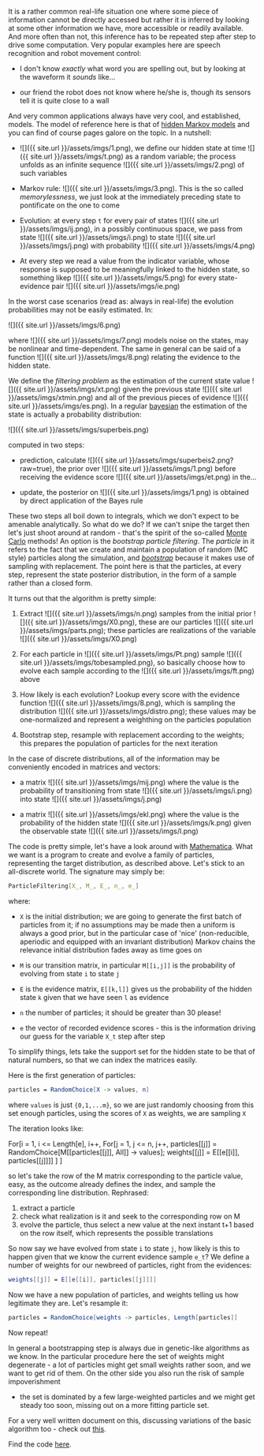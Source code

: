 It is a rather common real-life situation one where some piece of information cannot be directly accessed but rather it is inferred by looking at some other information we have, more accessible or
 readily available. And more often than not, this inference has to be repeated step after step to drive some computation. Very popular examples here are speech recognition and robot movement control:

* I don't know *exactly* what word you are spelling out, but by looking at the waveform it *sounds* like...

* our friend the robot does not know where he/she is, though its sensors tell it is quite close to a wall

 And very common applications always have very cool, and established, models. The model of reference here is that of [hidden Markov models](https://en.wikipedia.org/wiki/Hidden_Markov_model) and you
 can find of course pages galore on the topic. In a nutshell:

* ![]({{ site.url }}/assets/imgs/1.png), we define our hidden state at time ![]({{ site.url }}/assets/imgs/t.png) as a random variable; the process unfolds as an infinite sequence ![]({{ site.url }}/assets/imgs/2.png) of such variables 
 
* Markov rule: ![]({{ site.url }}/assets/imgs/3.png). This is the so called *memorylessness*, we just look at the immediately preceding state to pontificate on the one to come

* Evolution: at every step `t` for every pair of states ![]({{ site.url }}/assets/imgs/ij.png), in a possibly continuous space, we pass from state ![]({{ site.url }}/assets/imgs/i.png) to state ![]({{ site.url }}/assets/imgs/j.png) with probability ![]({{ site.url }}/assets/imgs/4.png)

* At every step we read a value from the indicator variable, whose response is supposed to be meaningfully linked to the hidden state, so something likep ![]({{ site.url }}/assets/imgs/5.png) for every state-evidence pair ![]({{ site.url }}/assets/imgs/ie.png) 

In the worst case scenarios (read as: always in real-life) the evolution probabilities may not be easily estimated. In:

![]({{ site.url }}/assets/imgs/6.png)

where ![]({{ site.url }}/assets/imgs/7.png) models noise on the states, may be nonlinear and time-dependent. The same in general can be said of a function ![]({{ site.url }}/assets/imgs/8.png) relating the evidence to the hidden state.

We define the *filtering problem* as the estimation of the current state value ![]({{ site.url }}/assets/imgs/xt.png) given the previous state ![]({{ site.url }}/assets/imgs/xtmin.png) and all of the previous pieces of evidence ![]({{ site.url }}/assets/imgs/es.png). In a regular
[bayesian](https://en.wikipedia.org/wiki/Bayes_theorem) the estimation of the state is actually a probability distribution:

![]({{ site.url }}/assets/imgs/superbeis.png)

computed in two steps:

* prediction, calculate ![]({{ site.url }}/assets/imgs/superbeis2.png?raw=true), the prior over ![]({{ site.url }}/assets/imgs/1.png) before receiving the evidence score ![]({{ site.url }}/assets/imgs/et.png) in the...

* update, the posterior on ![]({{ site.url }}/assets/imgs/1.png) is obtained by direct application of the Bayes rule

These two steps all boil down to integrals, which we don't expect to be amenable analytically. So what do we do? If we can't snipe the target then let's just shoot around at random - that's the
spirit of the so-called [Monte Carlo](https://en.wikipedia.org/wiki/Monte_Carlo_method) methods! An option is the *bootstrap particle filtering*. The *particle* in it refers to the fact that we
create and maintain a population of random (MC style) particles along the simulation, and [*bootstrap*](https://en.wikipedia.org/wiki/Bootstrapping_(statistics)) because it makes use of sampling
with replacement. The point here is that the particles, at every step, represent the state posterior distribution, in the form of a sample rather than a closed form.

It turns out that the algorithm is pretty simple:

1. Extract ![]({{ site.url }}/assets/imgs/n.png) samples from the initial prior ![]({{ site.url }}/assets/imgs/X0.png), these are our particles ![]({{ site.url }}/assets/imgs/parts.png); these particles are realizations of the variable ![]({{ site.url }}/assets/imgs/X0.png)

2. For each particle in ![]({{ site.url }}/assets/imgs/Pt.png) sample ![]({{ site.url }}/assets/imgs/tobesampled.png), so basically choose how to evolve each sample according to the ![]({{ site.url }}/assets/imgs/ft.png) above

3. How likely is each evolution? Lookup every score with the evidence function ![]({{ site.url }}/assets/imgs/8.png), which is sampling the distribution ![]({{ site.url }}/assets/imgs/distro.png); these values may be one-normalized and represent a weighthing on
the particles population

4. Bootstrap step, resample with replacement according to the weights; this prepares the population of particles for the next iteration

In the case of discrete distributions, all of the information may be conveniently encoded in matrices and vectors:

* a matrix ![]({{ site.url }}/assets/imgs/mij.png) where the value is the probability of transitioning from state ![]({{ site.url }}/assets/imgs/i.png) into state ![]({{ site.url }}/assets/imgs/j.png)

* a matrix ![]({{ site.url }}/assets/imgs/ekl.png) where the value is the probability of the hidden state ![]({{ site.url }}/assets/imgs/k.png) given the observable state ![]({{ site.url }}/assets/imgs/l.png)

The code is pretty simple, let's have a look around with [Mathematica](https://www.wolfram.com/mathematica). What we want is a program to create and evolve a family of particles, representing the
target distribution, as described above. Let's stick to an all-discrete world. The signature may simply be:

```mathematica
ParticleFiltering[X_, M_, E_, n_, e_]
```

where:

* `X` is the initial distribution; we are going to generate the first batch of particles from it; if no assumptions may be made then a uniform is always a good prior, but in the particular case of
'nice' (non-reducible, aperiodic and equipped with an invariant distribution) Markov chains the relevance initial distribution fades away as time goes on 

* `M` is our transition matrix, in particular `M[[i,j]]` is the probability of evolving from state `i` to state `j`

* `E` is the evidence matrix, `E[[k,l]]` gives us the probability of the hidden state `k` given that we have seen `l` as evidence

* `n` the number of particles; it should be greater than 30 please!

* `e` the vector of recorded evidence scores - this is the information driving our guess for the variable `X_t` step after step

To simplify things, lets take the support set for the hidden state to be that of natural numbers, so that we can index the matrices easily.

Here is the first generation of particles:

```mathematica
particles = RandomChoice[X -> values, n]
```

where `values` is just `{0,1,...m}`, so we are just randomly choosing from this set enough particles, using the scores of `X` as weights, we are sampling `X`

The iteration looks like:


For[i = 1, i <= Length[e], i++,
 For[j = 1, j <= n, j++,
  particles[[j]] = RandomChoice[M[[particles[[j]], All]] -> values];
  weights[[j]] = E[[e[[i]], particles[[j]]]]
 ]
]

so let's take the row of the M matrix corresponding to the particle value, easy, as the outcome already defines the index, and sample the corresponding line distribution. Rephrased:

1. extract a particle
2. check what realization is it and seek to the corresponding row on M
3. evolve the particle, thus select a new value at the next instant t+1 based on the row itself, which represents the possible translations

So now say we have evolved from state `i` to state `j`, how likely is this to happen given that we know the current evidence sample `e_t`? We define a number of weights for our newbreed of particles,
right from the evidences:

```mathematica
weights[[j]] = E[[e[[i]], particles[[j]]]]
```

Now we have a new population of particles, and weights telling us how legitimate they are. Let's resample it:

```mathematica
particles = RandomChoice[weights -> particles, Length[particles]]
```

Now repeat!

In general a bootstrapping step is always due in genetic-like algorithms as we know. In the particular procedure here the set of weights might degenerate - a lot of particles might get small weights
rather soon, and we want to get rid of them. On the other side you also run the risk of sample impoverishment
- the set is dominated by a few large-weighted particles and we might get steady too soon, missing out on a more fitting particle set.

For a very well written document on this, discussing variations of the basic algorithm too - check out [this](http://www.cns.nyu.edu/~eorhan/notes/particle-filtering.pdf).

Find the code [here](https://github.com/rvvincelli/pdm/blob/master/ParticleFiltering.nb).
